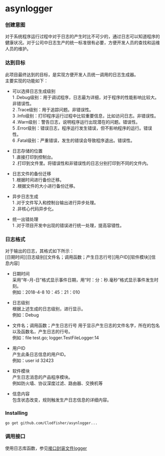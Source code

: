 # asynlogger

### 创建意图    

对于系统程序运行过程中对于日志的产生时比不可少的，通过日志可以知道程序的健康状况。对于公司中日志生产的统一标准很有必要，方便开发人员的查找和运维人员的维护。    

### 达到目标    

此项目最终达到的目标，是实现方便开发人员统一调用的日志生成器。    
主要实现的功能如下：      
* 可以选择日志生成级别     
1 .Debug级别：用于调试程序，日志最为详细，对于程序的性能影响比较大。非错误性。          
2 .Trace级别：用于追踪问题。非错误性。          
3 .Info级别：打印程序运行过程中比较重要信息，比如访问日志。非错误性。      
4 .Warn级别：警告日志，说明程序运行出现潜在的问题。错误性。           
5 .Error级别：错误日志，程序运行发生错误，但不影响程序的运行。错误性。      
6 .Fatal级别：严重错误，发生的错误会导致程序退出。错误性。       

* 日志存储的位置     
1 .直接打印到控制台。        
2 .打印到文件里。将错误性和非错误性的日志分别打印到不同的文件内。            

* 日志文件的备份迁移     
1 .根据时间进行备份迁移。    
2 .根据文件的大小进行备份迁移。    

* 异步日志生成     
1 .对于文件写入和控制台输出进行异步处理。        
2 .非核心代码异步化。    

* 统一出错处理    
1 .对于项目开发中出现的错误进行统一处理，提高容错性。    

### 日志格式    

对于输出的日志，其格式如下所示：    
[日期时间][日志级别][文件名；调用函数；产生日志行号][用户ID][软件模块][信息内容]

* 日期时间    
  采用“年-月-日”格式显示事件日期，用“时：分：秒.毫秒”格式显示事件发生时刻。    
  例如：2018-4-8 10：45：21：010    

* 日志级别    
  根据上述生成的日志级别，进行显示。    
  例如：Debug    

* 文件名；调用函数；产生日志行号
  用于显示产生日志的文件名字，所在的包名以及函数名，产生日志的行号。    
  例如：file test.go; logger.TestFileLogger:14    

* 用户ID    
  产生此条日志信息的用户ID。    
  例如：user id 32423     

* 软件模块    
  产生日志消息的产品程序模块。     
  例如防火墙、协议深度过滤、路由器、交换机等     

* 信息内容    
  包含状态改变，规则触发生产日志信息的详细内容。     

### Installing    
```
go get github.com/Clodfisher/asynlogger...
```

### 调用接口    

使用日志库函数，参见[接口封装文件logger](https://github.com/Clodfisher/asynlogger/blob/master/logger.go)    